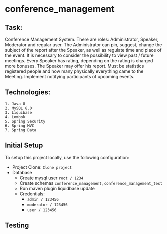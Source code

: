 # conference_management

##  Task: 

Conference Management System. There are roles: Administrator, Speaker, Moderator and regular user.
The Administrator can pin, suggest, change the subject of the report after the Speaker, 
as well as regulate time and place of the event. It is necessary to consider the possibility
to view past / future meetings. Every Speaker has rating, depending on the rating is charged 
more bonuses. The Speaker may offer his report. Must be statistics registered people and how
many physically everything came to the Meeting. Implement notifying participants of upcoming events.
 
## Technologies:
    1. Java 8
    2. MySQL 8.0
    3. Liquibase
    4. Lombok
    5. Spring Security
    6. Spring MVC
    7. Spring Data

## Initial Setup

To setup this project locally, use the following configuration:

* Project Clone: `Clone project`
* Database
    * Create mysql user `root / 1234`
    * Create schemas `conference_management`, `conference_management_test`
    * Run maven plugin liquidbase update
    * Credentials: 
        - `admin / 123456`
        - `moderator / 123456`
        - `user / 123456`
    
## Testing